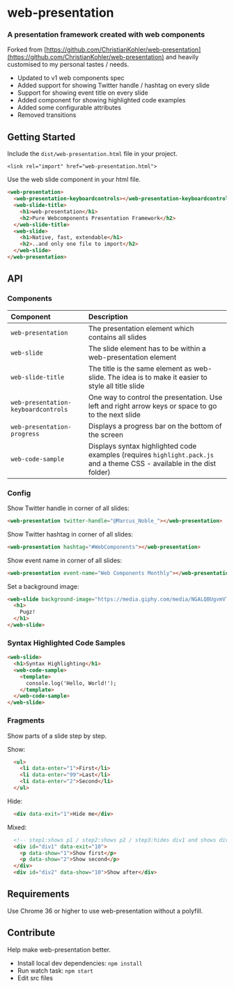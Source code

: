 web-presentation
========

### A presentation framework created with web components

Forked from [https://github.com/ChristianKohler/web-presentation](https://github.com/ChristianKohler/web-presentation) and heavily customised to my personal tastes / needs.

- Updated to v1 web components spec
- Added support for showing Twitter handle / hashtag on every slide
- Support for showing event title on every slide
- Added component for showing highlighted code examples
- Added some configurable attributes
- Removed transitions

## Getting Started

Include the `dist/web-presentation.html` file in your project.

    <link rel="import" href="web-presentation.html">

Use the web slide component in your html file.

```html
<web-presentation>
  <web-presentation-keyboardcontrols></web-presentation-keyboardcontrols>
  <web-slide-title>
    <h1>web-presentation</h1>
    <h2>Pure Webcomponents Presentation Framework</h2>
  </web-slide-title>
  <web-slide>
    <h1>Native, fast, extendable</h1>
    <h2>..and only one file to import</h2>
  </web-slide>
</web-presentation>
```

## API

### Components

|Component|Description|
|:--------|:----------|
|`web-presentation`|The presentation element which contains all slides|
|`web-slide`|The slide element has to be within a web-presentation element|
|`web-slide-title`|The title is the same element as web-slide. The idea is to make it easier to style all title slide|
|`web-presentation-keyboardcontrols`|One way to control the presentation. Use left and right arrow keys or space to go to the next slide|
|`web-presentation-progress`|Displays a progress bar on the bottom of the screen|
|`web-code-sample`|Displays syntax highlighted code examples (requires `highlight.pack.js` and a theme CSS - available in the dist folder)|

### Config

Show Twitter handle in corner of all slides:

```html
<web-presentation twitter-handle="@Marcus_Noble_"></web-presentation>
```

Show Twitter hashtag in corner of all slides:

```html
<web-presentation hashtag="#WebComponents"></web-presentation>
```

Show event name in corner of all slides:

```html
<web-presentation event-name="Web Components Monthly"></web-presentation>
```

Set a background image:

```html
<web-slide background-image="https://media.giphy.com/media/NGALQBUgvmVTa/giphy.gif">
  <h1>
    Pugz!
  </h1>
</web-slide>
```

### Syntax Highlighted Code Samples

```html
<web-slide>
  <h1>Syntax Highlighting</h1>
  <web-code-sample>
    <template>
      console.log('Hello, World!');
    </template>
  </web-code-sample>
</web-slide>
```


### Fragments
Show parts of a slide step by step.

Show:

```html
  <ul>
    <li data-enter="1">First</li>
    <li data-enter="99">Last</li>
    <li data-enter="2">Second</li>
  </ul>
```

Hide:

```html
  <div data-exit="1">Hide me</div>
```

Mixed:

```html
  <!-- step1:shows p1 / step2:shows p2 / step3:hides div1 and shows div2-->
  <div id="div1" data-exit="10">
    <p data-show="1">Show first</p>
    <p data-show="2">Show second</p>
  </div>
  <div id="div2" data-show="10">Show after</div>
```

## Requirements
Use Chrome 36 or higher to use web-presentation without a polyfill.

## Contribute
Help make web-presentation better.

* Install local dev dependencies: `npm install`
* Run watch task: `npm start`
* Edit src files
